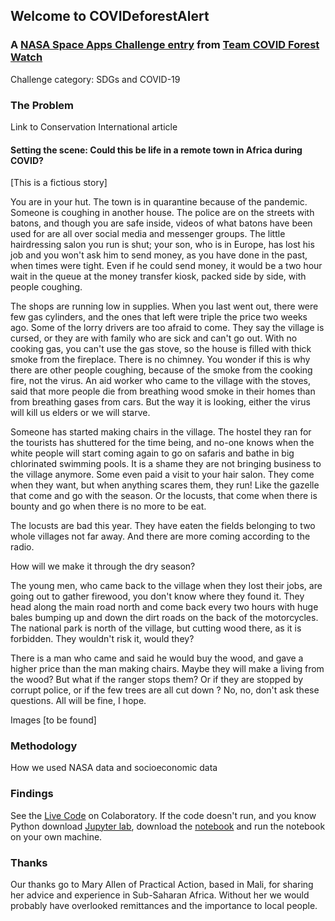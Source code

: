 ## Welcome to __COVIDeforestAlert__
### A [NASA Space Apps Challenge entry](spaceappschallenge.org) from [Team __COVID Forest Watch__](https://covid19.spaceappschallenge.org/challenges/covid-challenges/sdgs-and-covid-19/teams/covid-forest-watch/project)

Challenge category: SDGs and COVID-19

### The Problem

Link to Conservation International article

#### Setting the scene: Could this be life in a remote town in Africa during COVID? 
[This is a fictious story]

You are in your hut. The town is in quarantine because of the pandemic.  Someone is coughing in another house. The police are on the streets with batons, and though you are safe inside, videos of what batons have been used for are all over social media and messenger groups. The little hairdressing salon you run is shut; your son, who is in Europe,  has lost his job and you won't ask him to send  money, as you have done in the past, when times were tight. Even if he could send money, it would be a two hour wait in the queue at the money transfer kiosk, packed side by side, with people coughing.

The shops are running low in supplies. When you last went out, there were few gas cylinders,  and the ones that left were triple the price two weeks ago. Some of the lorry drivers are too afraid to come. They say the village is cursed, or they are with family who are sick and can't go out. With no cooking gas, you can't use the gas stove, so the house is filled with thick smoke from the fireplace. There is no chimney. You wonder if this is why there are other people coughing, because of the smoke from the cooking fire, not the virus. An aid worker who came to the village with the stoves, said that more people die from breathing wood smoke in their homes than from breathing gases from cars. But the way it is looking, either the virus will kill us elders or we will starve.

Someone has started making chairs in the village. The hostel they ran for the tourists has shuttered for the time being, and no-one knows when the white people will start coming again to go on safaris and bathe in big chlorinated swimming pools. It is a shame they are not bringing business to the village anymore. Some even paid a visit to your hair salon. They come when they want, but when anything scares them, they run! Like the gazelle that come and go with the season. Or the locusts, that come when there is bounty and go when there is no more to be eat.

The locusts are bad this year. They have eaten the fields belonging to two whole villages not far away. And there are more coming according to the radio.

How will we make it through the dry season? 

The young men, who came back to the village when they lost their jobs, are going  out to gather firewood, you don't know where they found it. They head along the main road north and come back every two hours with huge bales bumping up and down the dirt roads on the back of the motorcycles. The national park is north of the village, but cutting wood there, as it is forbidden. They wouldn't risk it, would they? 

There is a man who came and said he would buy the wood, and gave a higher price than the man making chairs. Maybe they will make a living from the wood? But what if the ranger stops them? Or if they are stopped by corrupt police, or if the few trees are all cut down ? No, no, don't ask these questions. All will be fine, I hope.



Images [to be found]

### Methodology

How we used NASA data and socioeconomic data

### Findings

See the [Live Code](https://drive.google.com/file/d/1JsWFrlaSRTpoUcufPCYXxbX_h1pY4aAs/view?usp=sharing) on Colaboratory. If the code doesn't run, and you know Python download [Jupyter lab](https://jupyterlab.readthedocs.io/en/stable/getting_started/installation.html), download the [notebook](COVIDeforestAlert.ipynb) and run the notebook on your own machine.

### Thanks

Our thanks go to Mary Allen of Practical Action, based in Mali, for sharing her advice and experience in Sub-Saharan Africa. Without her we would probably have overlooked remittances and the importance to local people.

